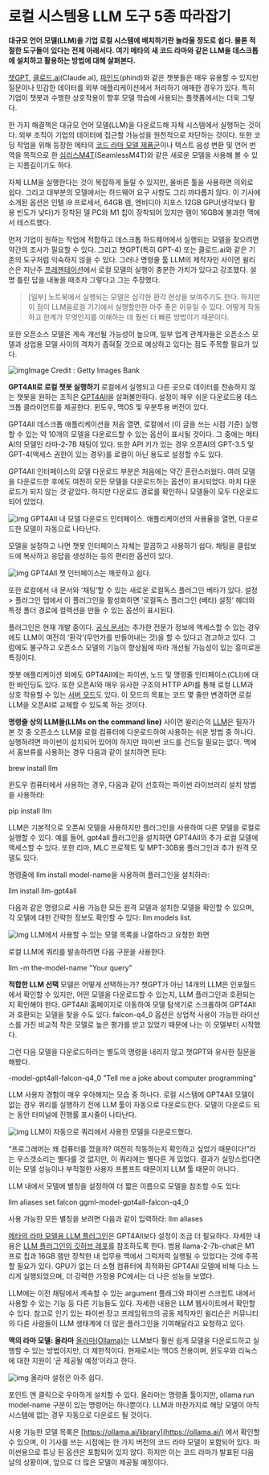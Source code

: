 # 로컬 시스템용 LLM 도구 5종 따라잡기

**대규모 언어 모델(LLM)을 기업 로컬 시스템에 배치하기란 놀라울 정도로 쉽다. 물론 적절한 도구들이 있다는 전제 아래서다. 여기 메타의 새 코드 라마와 같은 LLM을 데스크톱에 설치하고 활용하는 방법에 대해 살펴본다.**

[챗GPT](https://chat.openai.com/), [클로드.ai](https://claude.ai/)(Claude.ai), [파인드](https://www.phind.com/)(phind)와 같은 챗봇들은 매우 유용할 수 있지만 질문이나 민감한 데이터를 외부 애플리케이션에서 처리하기 애매한 경우가 있다. 특히 기업이 챗봇과 수행한 상호작용이 향후 모델 학습에 사용되는 플랫폼에서는 더욱 그렇다. 

한 가지 해결책은 대규모 언어 모델(LLM)을 다운로드해 자체 시스템에서 실행하는 것이다. 외부 조직이 기업의 데이터에 접근할 가능성을 원천적으로 차단하는 것이다. 또한 코딩 작업을 위해 등장한 메타의 [코드 라마 모델 제품군](https://www.infoworld.com/article/3705588/meta-unleashes-ai-llm-for-coding.html)이나 텍스트 음성 변환 및 언어 번역을 목적으로 한 [심리스M4T](https://ai.meta.com/blog/seamless-m4t/)(SeamlessM4T)와 같은 새로운 모델을 사용해 볼 수 있는 지름길이기도 하다.

자체 LLM을 실행한다는 것이 복잡하게 들릴 수 있지만, 올바른 툴을 사용하면 의외로 쉽다. 그리고 대부분의 모델에서는 하드웨어 요구 사항도 그리 까다롭지 않다. 이 기사에 소개된 옵션은 인텔 i9 프로세서, 64GB 램, 엔비디아 지포스 12GB GPU(생각보다 활용 빈도가 낮다)가 장착된 델 PC와 M1 칩이 장착되어 있지만 램이 16GB에 불과한 맥에서 테스트했다.

먼저 기업이 원하는 작업에 적합하고 데스크톱 하드웨어에서 실행되는 모델을 찾으려면 약간의 조사가 필요할 수 있다. 그리고 챗GPT(특히 GPT-4) 또는 클로드.ai와 같은 기존의 도구처럼 익숙하지 않을 수 있다. 그러나 명령줄 툴 LLM의 제작자인 사이먼 윌리슨은 지난주 [프레젠테이션](https://simonwillison.net/2023/Aug/27/wordcamp-llms/)에서 로컬 모델의 실행이 충분한 가치가 있다고 강조했다. 설명 틀린 답을 내놓을 때조차 그렇다고 그는 주장했다.
 

> [일부] 노트북에서 실행되는 모델은 심각한 환각 현상을 보여주기도 한다. 하지만 이 점이 LLM을로컬 기기에서 실행할만한 아주 좋은 이유일 수 있다. 어떻게 작동하고 한계가 무엇인지를 이해하는 데 훨씬 더 빠른 방법이기 때문이다.

또한 오픈소스 모델은 계속 개선될 가능성이 높으며, 일부 업계 관계자들은 오픈소스 모델과 상업용 모델 사이의 격차가 좁혀질 것으로 예상하고 있다는 점도 주목할 필요가 있다.
 

![img](https://www.ciokorea.com/files/ciokr/2023/09/GettyImages-1447702707.jpg)Image Credit : Getty Images Bank

**GPT4All로 로컬 챗봇 실행하기**
로컬에서 실행되고 다른 곳으로 데이터를 전송하지 않는 챗봇을 원하는 조직은 [GPT4All](https://gpt4all.io/)을 살펴볼만하다. 설정이 매우 쉬운 다운로드용 데스크톱 클라이언트를 제공한다. 윈도우, 맥OS 및 우분투용 버전이 있다.

GPT4All 데스크톱 애플리케이션을 처음 열면, 로컬에서 (이 글을 쓰는 시점 기준) 실행할 수 있는 약 10개의 모델을 다운로드할 수 있는 옵션이 표시될 것이다. 그 중에는 메타 AI의 모델인 라마-2-7B 채팅이 있다. 또한 API 키가 있는 경우 오픈AI의 GPT-3.5 및 GPT-4(액세스 권한이 있는 경우)를 로컬이 아닌 용도로 설정할 수도 있다.

GPT4All 인터페이스의 모델 다운로드 부분은 처음에는 약간 혼란스러웠다. 여러 모델을 다운로드한 후에도 여전히 모든 모델을 다운로드하는 옵션이 표시되었다. 마치 다운로드가 되지 않는 것 같았다. 하지만 다운로드 경로를 확인하니 모델들이 모두 다운로드 되어 있었다.

![img](https://www.ciokorea.com/files/ciokr/2023/09/Fixed_111.png)
GPT4All 내 모델 다운로드 인터페이스. 애플리케이션의 사용율을 열면, 다운로드한 모델이 자동으로 나타난다. 

모델을 설정하고 나면 챗봇 인터페이스 자체는 깔끔하고 사용하기 쉽다. 채팅을 클립보드에 복사하고 응답을 생성하는 등의 편리한 옵션이 있다.

![img](https://www.ciokorea.com/files/ciokr/2023/09/Fixed_222.png)
GPT4All 챗 인터페이스는 깨끗하고 쉽다. 

또한 로컬에서 내 문서와 ‘채팅’할 수 있는 새로운 로컬독스 플러그인 베타가 있다. 설정 > 플러그인 탭에서 이 플러그인을 활성화하면 ‘로컬독스 플러그인 (베타) 설정’ 헤더와 특정 폴더 경로에 컬렉션을 만들 수 있는 옵션이 표시된다.

플러그인은 현재 개발 중이다. [공식 문서](https://docs.gpt4all.io/gpt4all_chat.html#how-localdocs-works)는 추가한 전문가 정보에 액세스할 수 있는 경우에도 LLM이 여전히 ‘환각’(무언가를 만들어내는 것)을 할 수 있다고 경고하고 있다. 그럼에도 불구하고 오픈소스 모델의 기능이 향상됨에 따라 개선될 가능성이 있는 흥미로운 특징이다.

챗봇 애플리케이션 외에도 GPT4All에는 파이썬, 노드 및 명령줄 인터페이스(CLI)에 대한 바인딩도 있다. 또한 오픈AI와 매우 유사한 구조의 HTTP API를 통해 로컬 LLM과 상호 작용할 수 있는 [서버 모드](https://docs.gpt4all.io/gpt4all_chat.html#server-mode)도 있다. 이 모드의 목표는 코드 몇 줄만 변경하면 로컬 LLM을 오픈AI로 교체할 수 있도록 하는 것이다.

**명령줄 상의 LLM들(LLMs on the command line)**
사이먼 윌리슨의 [LLM](https://llm.datasette.io/en/stable/)은 필자가 본 것 중 오픈소스 LLM을 로컬 컴퓨터에 다운로드하여 사용하는 쉬운 방법 중 하나다. 실행하려면 파이썬이 설치되어 있어야 하지만 파이썬 코드를 건드릴 필요는 없다. 맥에서 홈브류를 사용하는 경우 다음과 같이 설치하면 된다: 

brew install llm

윈도우 컴퓨터에서 사용하는 경우, 다음과 같이 선호하는 파이썬 라이브러리 설치 방법을 사용하라: 

pip install llm

LLM은 기본적으로 오픈AI 모델을 사용하지만 플러그인을 사용하여 다른 모델을 로컬로 실행할 수 있다. 예를 들어, gpt4all 플러그인을 설치하면 GPT4All의 추가 로컬 모델에 액세스할 수 있다. 또한 리마, MLC 프로젝트 및 MPT-30B용 플러그인과 추가 원격 모델도 있다.

명령줄에 llm install model-name을 사용하여 플러그인을 설치하라: 

llm install llm-gpt4all

다음과 같은 명령으로 사용 가능한 모든 원격 모델과 설치한 모델을 확인할 수 있으며, 각 모델에 대한 간략한 정보도 확인할 수 있다: llm models list.

![img](https://www.ciokorea.com/files/ciokr/2023/09/Fixed_333.png)
LLM에서 사용할 수 있는 모델 목록을 나열하라고 요청한 화면


로컬 LLM에 쿼리를 발송하려면 다음 구문을 사용한다. 

llm -m the-model-name "Your query"
 

**적합한 LLM 선택** 모델은 어떻게 선택하는가? 챗GPT가 아닌 14개의 LLM은 인포월드에서 확인할 수 있지만, 어떤 모델을 다운로드할 수 있는지, LLM 플러그인과 호환되는지 확인해야 한다. GPT4All 홈페이지로 이동하여 모델 탐색기로 스크롤하여 GPT4All과 호환되는 모델을 찾을 수도 있다. falcon-q4_0 옵션은 상업적 사용이 가능한 라이선스를 가진 비교적 작은 모델로 높은 평가를 받고 있었기 때문에 나는 이 모델부터 시작했다. 


그런 다음 모델을 다운로드하라는 별도의 명령을 내리지 않고 챗GPT와 유사한 질문을 해봤다.

-model-gpt4all-falcon-q4_0 "Tell me a joke about computer programming"

LLM 사용자 경험이 매우 우아해지는 모습 중 하나다. 로컬 시스템에 GPT4All 모델이 없는 경우 쿼리를 실행하기 전에 LLM 툴이 자동으로 다운로드한다. 모델이 다운로드 되는 동안 터미널에 진행률 표시줄이 나타난다.

![img](https://www.ciokorea.com/files/ciokr/2023/09/Fixed_444.png)
LLM이 자동으로 쿼리에서 사용한 모델을 다운로드했다.

“프로그래머는 왜 컴퓨터를 껐을까? 여전히 작동하는지 확인하고 싶었기 때문이다!”라는 우스갯소리는 별다를 것 없지만, 이 쿼리에는 별다른 게 있었다. 결과가 실망스럽다면 이는 모델 성능이나 부적절한 사용자 프롬프트 때문이지 LLM 툴 때문이 아니다.

LLM 내에서 모델에 별칭을 설정하여 더 짧은 이름으로 모델을 참조할 수도 있다:

llm aliases set falcon ggml-model-gpt4all-falcon-q4_0

사용 가능한 모든 별칭을 보려면 다음과 같이 입력하라: llm aliases

[메타의 라마 모델용 LLM 플러그인](https://github.com/simonw/llm-llama-cpp)은 GPT4All보다 설정이 조금 더 필요하다. 자세한 내용은 [LLM 플러그인의 깃허브 레포](https://github.com/simonw/llm-llama-cpp)를 참조하도록 한다. 범용 llama-2-7b-chat은 M1 프로 칩과 16GB 램만 장착한 내 업무용 맥에서 그럭저럭 실행될 수 있었다는 것에 주목할 필요가 있다. GPU가 없는 더 소형 컴퓨터에 최적화된 GPT4All 모델에 비해 다소 느리게 실행되었으며, 더 강력한 가정용 PC에서는 더 나은 성능을 보였다.

LLM에는 이전 채팅에서 계속할 수 있는 argument 플래그와 파이썬 스크립트 내에서 사용할 수 있는 기능 등 다른 기능들도 있다. 자세한 내용은 LLM 웹사이트에서 확인할 수 있다. 참고로 인기 있는 파이썬 장고 프레임워크의 공동 제작자인 윌리슨은 커뮤니티의 다른 사람들이 LLM 생태계에 더 많은 플러그인을 기여해달라고 요청하고 있다.

**맥의 라마 모델: 올라마**
[올라마(Ollama)](https://ollama.ai/)는 LLM보다 훨씬 쉽게 모델을 다운로드하고 실행할 수 있는 방법이지만, 더 제한적이다. 현재로서는 맥OS 전용이며, 윈도우와 리눅스에 대한 지원이 ‘곧 제공될 예정’이라고 한다.

![img](https://www.ciokorea.com/files/ciokr/2023/09/Fixed_555.png)
올라마 설정은 아주 쉽다. 

포인트 앤 클릭으로 우아하게 설치할 수 있다. 올라마는 명령줄 툴이지만, ollama run model-name 구문이 있는 명령어는 하나뿐이다. LLM과 마찬가지로 해당 모델이 아직 시스템에 없는 경우 자동으로 다운로드 될 것이다.

사용 가능한 모델 목록은 [https://ollama.ai/library](https://ollama.ai/) 에서 확인할 수 있으며, 이 기사를 쓰는 시점에는 한 가지 버전의 코드 라마 모델이 포함되어 있다. 파이썬용으로 튜닝 된 옵션은 포함되어 있지 않다. 하지만 이는 코드 라마가 발표된 다음 날의 상황이며, 앞으로 더 많은 모델이 제공될 예정이다.